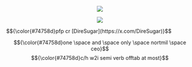 <p align="center">
  <img src="https://iili.io/2D0puRt.png" />
</p>

<p align="center">
<img src="https://iili.io/2D0Qxl1.png" />
</p>
$${\color{#74758d}pfp cr [DireSugar](https://x.com/DireSugar)}$$

$${\color{#74758d}one \space and \space only \space nortmil \space ceo}$$
$${\color{#74758d}c/h w2i semi verb offtab at most}$$
